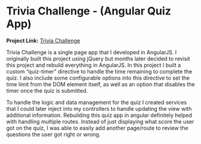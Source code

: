 # Trivia Challenge - (Angular Quiz App)

__Project Link:__ <a href="http://hassanhibbert.github.io/trivia-challenge/" target="_blank">Trivia Challenge</a>

Trivia Challenge is a single page app that I developed in AngularJS. I originally built this project using jQuery but months later decided to revisit this project and rebuild everything in AngularJS. In this project I built a custom “quiz-timer” directive to handle the time remaining to complete the quiz. I also include some configurable options into this directive to set the time limit from the DOM element itself, as well as an option that disables the timer once the quiz is submitted.

To handle the logic and data management for the quiz I created services that I could later inject into my controllers to handle updating the view with additional information. Rebuilding this quiz app in angular definitely helped with handling multiple routes. Instead of just displaying what score the user got on the quiz, I was able to easily add another page/route to review the questions the user got right or wrong.




